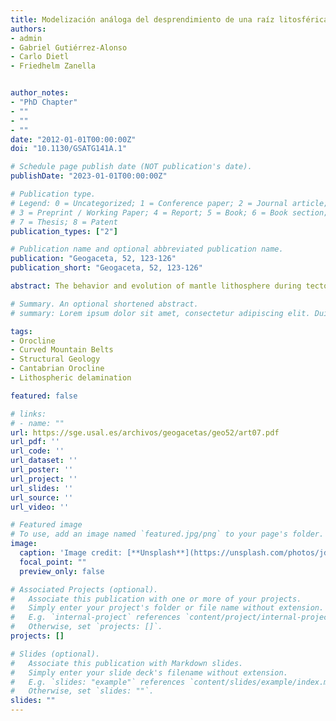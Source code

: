 ```yaml
---
title: Modelización análoga del desprendimiento de una raíz litosférica. ¿Puede un oroclinal producir el desprendimiento del manto litosférico?/Analogue modeling of detachment of a lithospheric root. Do oroclines trigger lithospheric detachment?
authors:
- admin
- Gabriel Gutiérrez-Alonso
- Carlo Dietl
- Friedhelm Zanella


author_notes:
- "PhD Chapter"
- ""
- ""
- ""
date: "2012-01-01T00:00:00Z"
doi: "10.1130/GSATG141A.1"

# Schedule page publish date (NOT publication's date).
publishDate: "2023-01-01T00:00:00Z"

# Publication type.
# Legend: 0 = Uncategorized; 1 = Conference paper; 2 = Journal article;
# 3 = Preprint / Working Paper; 4 = Report; 5 = Book; 6 = Book section;
# 7 = Thesis; 8 = Patent
publication_types: ["2"]

# Publication name and optional abbreviated publication name.
publication: "Geogaceta, 52, 123-126"
publication_short: "Geogaceta, 52, 123-126"

abstract: The behavior and evolution of mantle lithosphere during tectonic events is not yet fully understood. In addition, while some processes, such as continental collision or subduction are better known, other features like orocline formation or lithospheric mantle removal are poorly understood. We report a series of analogue modeling experiments that study the influence of gravity in a lithospheric root.The preliminary results obtained in the experiments suggest that a thick mantle lithospheric root detach in a mechanism combining delamination and dripping. The obtained results are useful to understand the late stage process that thicken the lithosphere as it is interpreted to have happened in the Ibero Armorican Arc, Vrancea arc, Sierra Nevada or New Zealand.

# Summary. An optional shortened abstract.
# summary: Lorem ipsum dolor sit amet, consectetur adipiscing elit. Duis posuere tellus ac convallis placerat. Proin tincidunt magna sed ex sollicitudin condimentum.

tags:
- Orocline
- Curved Mountain Belts
- Structural Geology
- Cantabrian Orocline
- Lithospheric delamination

featured: false

# links:
# - name: ""
url: https://sge.usal.es/archivos/geogacetas/geo52/art07.pdf
url_pdf: ''
url_code: ''
url_dataset: ''
url_poster: ''
url_project: ''
url_slides: ''
url_source: ''
url_video: ''

# Featured image
# To use, add an image named `featured.jpg/png` to your page's folder. 
image:
  caption: 'Image credit: [**Unsplash**](https://unsplash.com/photos/jdD8gXaTZsc)'
  focal_point: ""
  preview_only: false

# Associated Projects (optional).
#   Associate this publication with one or more of your projects.
#   Simply enter your project's folder or file name without extension.
#   E.g. `internal-project` references `content/project/internal-project/index.md`.
#   Otherwise, set `projects: []`.
projects: []

# Slides (optional).
#   Associate this publication with Markdown slides.
#   Simply enter your slide deck's filename without extension.
#   E.g. `slides: "example"` references `content/slides/example/index.md`.
#   Otherwise, set `slides: ""`.
slides: ""
---
```

